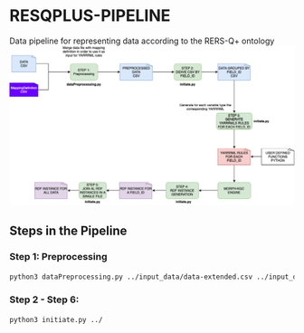 # RESQPLUS-PIPELINE
Data pipeline for representing data according to the RERS-Q+ ontology
![Diagrama](DiagramaPipelineTransformacion.png)

## Steps in the Pipeline

### Step 1: Preprocessing

```bash
python3 dataPreprocessing.py ../input_data/data-extended.csv ../input_data/mappings.csv ../preprocessed_data
```
### Step 2 - Step 6:

```bash
python3 initiate.py ../
```
